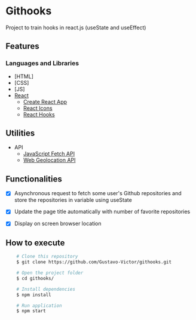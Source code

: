 # Githooks 

Project to train hooks in react.js (useState and useEffect)

## Features

### Languages and Libraries
- [HTML]
- [CSS]
- [JS]
- [React](https://pt-br.reactjs.org/)
    - [Create React App](https://create-react-app.dev/)
    - [React Icons](https://react-icons.github.io/react-icons/)
    - [React Hooks](https://pt-br.reactjs.org/docs/hooks-intro.html)

## Utilities
- API
    - [JavaScript Fetch API](https://www.w3schools.com/js/js_api_fetch.asp)
    - [Web Geolocation API](https://www.w3schools.com/js/js_api_geolocation.asp)

## Functionalities

- [x] Asynchronous request to fetch some user's Github repositories and store the repositories in variable using useState

- [x] Update the page title automatically with number of favorite repositories

- [x] Display on screen browser location

## How to execute 

```bash
    # Clone this repository
    $ git clone https://github.com/Gustavo-Victor/githooks.git  

    # Open the project folder
    $ cd githooks/

    # Install dependencies
    $ npm install

    # Run application
    $ npm start
```